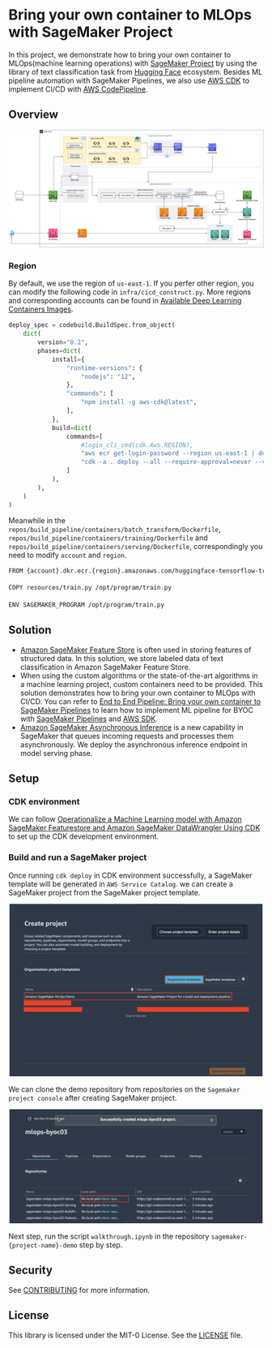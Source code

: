 # Bring your own container to MLOps with SageMaker Project

In this project, we demonstrate how to bring your own container to MLOps(machine learning operations) with [SageMaker Project](https://docs.aws.amazon.com/sagemaker/latest/dg/sagemaker-projects-whatis.html) by using the library of text classification task from [Hugging Face](https://huggingface.co/) ecosystem. Besides ML pipeline automation with SageMaker Pipelines, we also use [AWS CDK](https://docs.aws.amazon.com/cdk/v2/guide/home.html) to implement CI/CD with [AWS CodePipeline](https://docs.aws.amazon.com/codepipeline/latest/userguide/welcome.html).

## Overview
<div><img width=800 src="images/byoc_mlops_cdk.png"></div>

### Region
By default, we use the region of `us-east-1`. If you perfer other region, you can modify the following code in `infra/cicd_construct.py`. More regions and corresponding accounts can be found in [Available Deep Learning Containers Images](https://github.com/aws/deep-learning-containers/blob/master/available_images.md).
```python
deploy_spec = codebuild.BuildSpec.from_object(
    dict(
        version="0.2",
        phases=dict(
            install={
                "runtime-versions": {
                    "nodejs": "12",
                },
                "commands": [
                    "npm install -g aws-cdk@latest",
                ],
            },
            build=dict(
                commands=[
                    #login_cli_cmd(cdk.Aws.REGION),
                    "aws ecr get-login-password --region us-east-1 | docker login --username AWS --password-stdin 763104351884.dkr.ecr.us-east-1.amazonaws.com",# Setup your preferable region: {account_id}.dkr.ecr.{region}.amazonaws.com
                    "cdk -a . deploy --all --require-approval=never --verbose",
                ]
            ),
        ),
    )
)
```

Meanwhile in the `repos/build_pipeline/containers/batch_transform/Dockerfile`, `repos/build_pipeline/containers/training/Dockerfile` and `repos/build_pipeline/containers/serving/Dockerfile`, correspondingly you need to modify `account` and `region`.

```bash
FROM {account}.dkr.ecr.{region}.amazonaws.com/huggingface-tensorflow-training:2.5.1-transformers4.12.3-gpu-py37-cu112-ubuntu18.04

COPY resources/train.py /opt/program/train.py

ENV SAGEMAKER_PROGRAM /opt/program/train.py
```

## Solution
- [Amazon SageMaker Feature Store](https://aws.amazon.com/sagemaker/feature-store/) is often used in storing features of structured data. In this solution, we store labeled data of text classification in Amazon SageMaker Feature Store.
- When using the custom algorithms or the state-of-the-art algorithms in a machine learning project, custom containers need to be provided. This solution demonstrates how to bring your own container to MLOps with CI/CD. You can refer to [End to End Pipeline: Bring your own container to SageMaker Pipelines](https://github.com/aws-samples/aws-sagemaker-byoc-end2end) to learn how to implement ML pipeline for BYOC with [SageMaker Pipelines](https://aws.amazon.com/sagemaker/pipelines/) and [AWS SDK](https://boto3.amazonaws.com/v1/documentation/api/latest/guide/quickstart.html).
- [Amazon SageMaker Asynchronous Inference](https://docs.aws.amazon.com/sagemaker/latest/dg/async-inference.html) is a new capability in SageMaker that queues incoming requests and processes them asynchronously. We deploy the asynchronous inference endpoint in model serving phase.

## Setup
### CDK environment
We can follow [Operationalize a Machine Learning model with Amazon SageMaker Featurestore and Amazon SageMaker DataWrangler Using CDK](https://github.com/aws-samples/amazon-sagemaker-mlops-with-featurestore-and-datawrangler) to set up the CDK development environment.

### Build and run a SageMaker project
Once running `cdk deploy` in CDK environment successfully, a SageMaker template will be generated in `AWS Service Catalog`. we can create a SageMaker project from the SageMaker project template.

<div align="center"><img width=500 src="images/create_sm_project.png"></div>

We can clone the demo repository from repositories on the `Sagemaker project console` after creating SageMaker project.

<div align="center"><img width=500 src="images/clone_demo.png"></div>

Next step, run the script `walkthrough.ipynb` in the repository `sagemaker-{project-name}-demo` step by step.

## Security

See [CONTRIBUTING](CONTRIBUTING.md#security-issue-notifications) for more information.

## License

This library is licensed under the MIT-0 License. See the [LICENSE](LICENSE) file.
